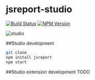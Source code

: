 # jsreport-studio
[![Build Status](https://travis-ci.org/jsreport/jsreport-studio.png?branch=master)](https://travis-ci.org/jsreport/jsreport-studio)
[![NPM Version](http://img.shields.io/npm/v/jsreport-studio.svg?style=flat-square)](https://npmjs.com/package/jsreport-studio)

![studio](http://jsreport.net/img/jsreport-studio.gif)

##Studio development

```sh
git clone
npm install jsreport
npm start
```

##Studio extension development
TODO


